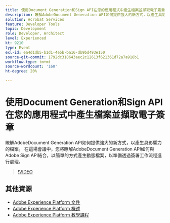 ```yaml
---
title: 使用Document Generation和Sign API在您的應用程式中產生檔案並擷取電子簽章
description: 瞭解AdobeDocument Generation API如何提供強大的新方式，以產生具影響力的檔案。 在這場會議中，您將瞭解AdobeDocument Generation API如何與Adobe Sign API結合，以簡單的方式產生動態檔案，以準備透過簽署工作流程進行處理。
solution: Acrobat Services
feature: Developer Tools
topic: Development
role: Developer, Architect
level: Experienced
kt: 9210
type: Event
exl-id: ea4d1db5-b1d1-4e5b-ba16-db9bd493e150
source-git-commit: 1792dc318643aec2c12613f621361d72a7a918b1
workflow-type: tm+mt
source-wordcount: '160'
ht-degree: 20%

---
```


# 使用Document Generation和Sign API在您的應用程式中產生檔案並擷取電子簽章

瞭解AdobeDocument Generation API如何提供強大的新方式，以產生具影響力的檔案。 在這場會議中，您將瞭解AdobeDocument Generation API如何與Adobe Sign API結合，以簡單的方式產生動態檔案，以準備透過簽署工作流程進行處理。

>[!VIDEO](https://video.tv.adobe.com/v/338094/?quality=12&learn=on&hidetitle=true)

## 其他資源

- [Adobe Experience Platform 文件](https://experienceleague.adobe.com/docs/experience-platform.html)
- [Adobe Experience Platform 概述](https://experienceleague.adobe.com/docs/experience-platform/landing/home.html?lang=zh-Hant)
- [Adobe Experience Platform 教學課程](https://experienceleague.adobe.com/docs/platform-learn/tutorials/overview.html?lang=zh-Hant)
